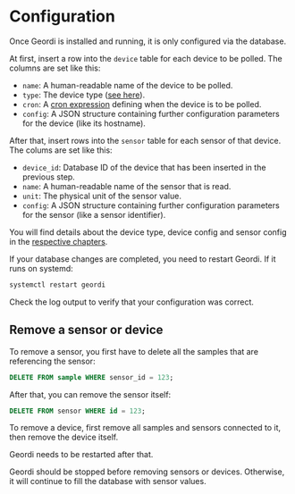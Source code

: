 # Configuration

Once Geordi is installed and running, it is only configured via the database.

At first, insert a row into the `device` table for each device to be polled. The columns are set like this:

* `name`: A human-readable name of the device to be polled.
* `type`: The device type ([see here](../device/index.html)).
* `cron`: A [cron expression](https://www.quartz-scheduler.org/documentation/quartz-2.x/tutorials/crontrigger.html) defining when the device is to be polled.
* `config`: A JSON structure containing further configuration parameters for the device (like its hostname).

After that, insert rows into the `sensor` table for each sensor of that device. The colums are set like this:

* `device_id`: Database ID of the device that has been inserted in the previous step.
* `name`: A human-readable name of the sensor that is read.
* `unit`: The physical unit of the sensor value.
* `config`: A JSON structure containing further configuration parameters for the sensor (like a sensor identifier).

You will find details about the device type, device config and sensor config in the [respective chapters](../device/index.html).

If your database changes are completed, you need to restart Geordi. If it runs on systemd:

```sh
systemctl restart geordi
```

Check the log output to verify that your configuration was correct.

## Remove a sensor or device

To remove a sensor, you first have to delete all the samples that are referencing the sensor:

```sql
DELETE FROM sample WHERE sensor_id = 123;
```

After that, you can remove the sensor itself:

```sql
DELETE FROM sensor WHERE id = 123;
```

To remove a device, first remove all samples and sensors connected to it, then remove the device itself.

Geordi needs to be restarted after that.

<div class="alert alert-info" role="alert">

Geordi should be stopped before removing sensors or devices. Otherwise, it will continue to fill the database with sensor values.
</div>
